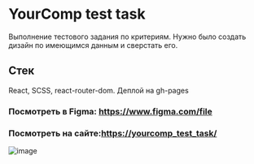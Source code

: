 # YourComp test task

Выполнение тестового задания по критериям. Нужно было создать дизайн по имеющимся данным и сверстать его.

## Стек
React, SCSS, react-router-dom. Деплой на gh-pages
<h3>Посмотреть в Figma: <a href="https://www.figma.com/file/cV4frpHoGFkzfkZc3aXx4P/%D1%82%D0%B5%D1%81%D1%82%D0%BE%D0%B2%D0%BE%D0%B5-%D0%B7%D0%B0%D0%B4%D0%B0%D0%BD%D0%B8%D0%B5?type=design&node-id=0%3A1&mode=design&t=f6t7AdbmPIDrVcTl-1">https://www.figma.com/file</a></h3>

<h3>Посмотреть на сайте:<a href="https://sonia13marker.github.io/yourcomp_test_task/">https://yourcomp_test_task/</a></h3>

![image](https://github.com/sonia13marker/yourcomp_test_task/assets/111881249/2b54a754-ee9e-423c-93f9-1316e45d405d)


